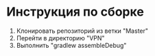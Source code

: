 # Инструкция по сборке
1. Клонировать репозиторий из ветки "Master"
2. Перейти в директорию "VPN"
3. Выполнить "gradlew assembleDebug"
